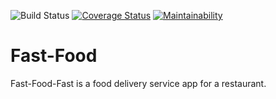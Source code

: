 ![Build Status](https://travis-ci.org/akolliy1/Fast-Food.svg?branch=master) [![Coverage Status](https://coveralls.io/repos/github/akolliy1/Fast-Food/badge.svg?branch=master)](https://coveralls.io/github/akolliy1/Fast-Food?branch=master)
[![Maintainability](https://api.codeclimate.com/v1/badges/33a9b335417f0b2cee31/maintainability)](https://codeclimate.com/github/akolliy1/Fast-Food/maintainability)

# Fast-Food
Fast-Food-Fast​ is a food delivery service app for a restaurant.  
